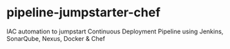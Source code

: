 # pipeline-jumpstarter-chef
IAC automation to jumpstart Continuous Deployment Pipeline using Jenkins, SonarQube, Nexus, Docker &amp; Chef